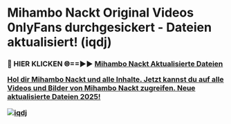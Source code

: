 # Mihambo Nackt Original Videos 0nlyFans durchgesickert - Dateien aktualisiert! (iqdj)

<h3>🔴 HIER KLICKEN 🌐==►► <a href="https://tinyurl.com/h6vf6nb8" rel="nofollow">Mihambo Nackt Aktualisierte Dateien

Hol dir Mihambo Nackt und alle Inhalte. Jetzt kannst du auf alle Videos und Bilder von Mihambo Nackt zugreifen. Neue aktualisierte Dateien 2025!

[![iqdj](https://i.imgur.com/sD4kR3V.gif)](https://tinyurl.com/h6vf6nb8)
